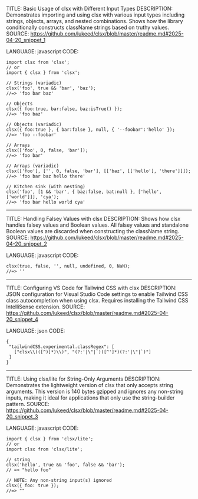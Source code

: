 TITLE: Basic Usage of clsx with Different Input Types
DESCRIPTION: Demonstrates importing and using clsx with various input types including strings, objects, arrays, and nested combinations. Shows how the library conditionally constructs className strings based on truthy values.
SOURCE: https://github.com/lukeed/clsx/blob/master/readme.md#2025-04-20_snippet_1

LANGUAGE: javascript
CODE:
```
import clsx from 'clsx';
// or
import { clsx } from 'clsx';

// Strings (variadic)
clsx('foo', true && 'bar', 'baz');
//=> 'foo bar baz'

// Objects
clsx({ foo:true, bar:false, baz:isTrue() });
//=> 'foo baz'

// Objects (variadic)
clsx({ foo:true }, { bar:false }, null, { '--foobar':'hello' });
//=> 'foo --foobar'

// Arrays
clsx(['foo', 0, false, 'bar']);
//=> 'foo bar'

// Arrays (variadic)
clsx(['foo'], ['', 0, false, 'bar'], [['baz', [['hello'], 'there']]]);
//=> 'foo bar baz hello there'

// Kitchen sink (with nesting)
clsx('foo', [1 && 'bar', { baz:false, bat:null }, ['hello', ['world']]], 'cya');
//=> 'foo bar hello world cya'
```

----------------------------------------

TITLE: Handling Falsey Values with clsx
DESCRIPTION: Shows how clsx handles falsey values and Boolean values. All falsey values and standalone Boolean values are discarded when constructing the className string.
SOURCE: https://github.com/lukeed/clsx/blob/master/readme.md#2025-04-20_snippet_2

LANGUAGE: javascript
CODE:
```
clsx(true, false, '', null, undefined, 0, NaN);
//=> ''
```

----------------------------------------

TITLE: Configuring VS Code for Tailwind CSS with clsx
DESCRIPTION: JSON configuration for Visual Studio Code settings to enable Tailwind CSS class autocompletion when using clsx. Requires installing the Tailwind CSS IntelliSense extension.
SOURCE: https://github.com/lukeed/clsx/blob/master/readme.md#2025-04-20_snippet_4

LANGUAGE: json
CODE:
```
{
 "tailwindCSS.experimental.classRegex": [
   ["clsx\\(([^)]*)\\)", "(?:'|\"|`)([^']*)(?:'|\"|`)"] 
 ]
}
```

----------------------------------------

TITLE: Using clsx/lite for String-Only Arguments
DESCRIPTION: Demonstrates the lightweight version of clsx that only accepts string arguments. This version is 140 bytes gzipped and ignores any non-string inputs, making it ideal for applications that only use the string-builder pattern.
SOURCE: https://github.com/lukeed/clsx/blob/master/readme.md#2025-04-20_snippet_3

LANGUAGE: javascript
CODE:
```
import { clsx } from 'clsx/lite';
// or
import clsx from 'clsx/lite';

// string
clsx('hello', true && 'foo', false && 'bar');
// => "hello foo"

// NOTE: Any non-string input(s) ignored
clsx({ foo: true });
//=> ""
```